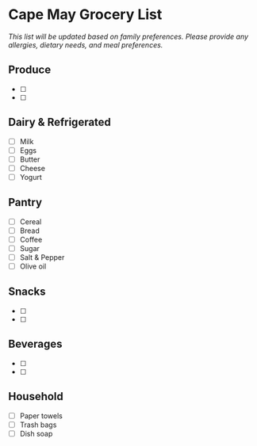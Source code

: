 # Cape May Grocery List

*This list will be updated based on family preferences. Please provide any allergies, dietary needs, and meal preferences.*

## Produce
- [ ] 
- [ ] 

## Dairy &amp; Refrigerated
- [ ] Milk
- [ ] Eggs
- [ ] Butter
- [ ] Cheese
- [ ] Yogurt

## Pantry
- [ ] Cereal
- [ ] Bread
- [ ] Coffee
- [ ] Sugar
- [ ] Salt &amp; Pepper
- [ ] Olive oil

## Snacks
- [ ] 
- [ ] 

## Beverages
- [ ] 
- [ ] 

## Household
- [ ] Paper towels
- [ ] Trash bags
- [ ] Dish soap
